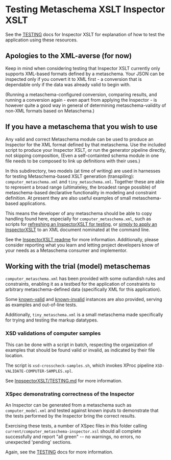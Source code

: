 # Testing Metaschema XSLT Inspector XSLT

See the [TESTING](../TESTING.md) docs for Inspector XSLT for explanation of how to test the application using these resources.

## Apologies to the XML-averse (for now)

Keep in mind when considering testing that Inspector XSLT currently only supports XML-based formats defined by a metaschema. Your JSON can be inspected only if you convert it to XML first - a conversion that is dependable only if the data was already valid to begin with.

(Running a metaschema-configured conversion, comparing results, and running a conversion again - even apart from applying the Inspector - is however quite a good way in general of determining metaschema-validity of non-XML formats based on Metaschema.)

## If you have a metaschema that you wish to use

Any valid and correct Metaschema module can be used to produce an Inspector for the XML format defined by that metaschema. Use the included script to produce your Inspector XSLT, or run the generator pipeline directly, not skipping composition, (Even a self-containted schema module in one file needs to be composed to link up definitions with their uses.)

In this subdirectory, two models (at time of writing) are used in harnesses for testing Metaschema-based XSLT generation (transpiling): `computer_metaschema.xml` and `tiny_metaschema.xml`. Together these are able to represent a broad range (ultimateley, the broadest range possible) of metaschema-based declarative functionality in modeling and constraint definition. At present they are also useful examples of small metaschema-based applications.

This means the developer of any metaschema should be able to copy handling found here, especially for `computer_metaschema.xml`, such as scripts for [refreshing an InspectorXSLT for testing](refresh-computer-inspector.sh), or [simply to apply an InspectorXSLT](inspect-computer.sh) to an XML document nominated at the command line.

See the [InspectorXSLT readme](../readme.md) for more information. Additionally, please consider reporting what you learn and letting project developers know of your needs as a Metaschema consumer and implementor.

## Working with the trial (model) metaschemas

`computer_metaschema.xml` has been provided with some outlandish rules and constraints, enabling it as a testbed for the application of constraints to arbitrary metaschema-defined data (specifically XML for this application).

Some [known-valid](valid/) and [known-invalid](invalid/) instances are also provided, serving as examples and out-of-line tests.

Additionally, `tiny_metaschema.xml` is a small metaschema made specifically for trying and testing the markup datatypes.

### XSD validations of computer samples

This can be done with a script in batch, respecting the organization of examples that should be found valid or invalid, as indicated by their file location.

The script is `xsd-crosscheck-samples.sh`, which invokes XProc pipeline `XSD-VALIDATE-COMPUTER-SAMPLES.xpl`.

See [InpspectorXSLT/TESTING.md](../TESTING.md) for more information.

### XSpec demonstrating correctness of the Inspector

An Inspector can be generated from a metaschema such as `computer_model.xml` and tested against known inputs to demonstrate that the tests performed by the Inspector bring the correct results.

Exercising these tests, a number of XSpec files in this folder calling `current/computer_metaschema-inspector.xsl` should all complete successfully and report "all green" -- no warnings, no errors, no unexpected 'pending' sections.

Again, see the [TESTING](../TESTING.md) docs for more information.
